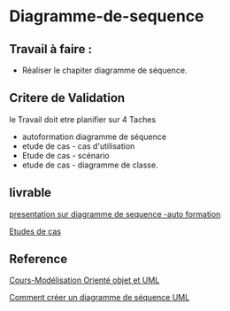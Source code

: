 # Diagramme-de-sequence

## Travail à faire :
- Réaliser  le chapiter diagramme de séquence.

## Critere de Validation 
le Travail doit etre planifier sur 4 Taches
- autoformation diagramme de séquence
- etude de cas - cas d'utilisation
- Etude de cas - scénario
- etude de cas - diagramme de classe.



## livrable 

[presentation sur diagramme de sequence -auto formation ](https://docs.google.com/presentation/d/1zj1i2dmyhEHFwAoidi_AmA2jkS7nXcLvwK-YlLK6EYE/edit?usp=sharing)

[Etudes de cas ](https://docs.google.com/presentation/d/1jmZdJ0VHsmU28A-6gJmygzo8xIPp2mDcZcntQGo3j3o/edit?usp=sharing)



## Reference 


[Cours-Modélisation Orienté objet et UML](https://youtube.com/playlist?list=PLmi5sRiGSFfABDzWbYeI31886urszkeR9&si=8P1jKTfyLHk1cnlS)

[Comment créer un diagramme de séquence UML](https://youtu.be/pCK6prSq8aw?si=WSNiHMe5SuWYhC_x)

